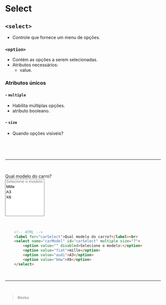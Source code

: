 # Select

## `<select>`
* Controle que fornece um menu de opções.

### `<option>`
* Contém as opções a serem selecionadas.
* Atributos necessários:
    * value.

### Atributos únicos
#### - `multiple`
* Habilita múltiplas opções.
* atributo booleano.

#### - `size`
* Quando opções visiveis?

<br>

<br><hr><br>

<label for="carSelect">Qual modelo do carro?</label><br>
<select name="carModel" id="carSelect" multiple size="7">
    <option value="" disabled>Selecione o modelo:</option>
    <option value="fiat">Mille</option>
    <option value="audi">A3</option>
    <option value="bmw">X6</option>
</select>

<br>

```HTML
    <!-- HTML -->
    <label for="carSelect">Qual modelo do carro?</label><br>
    <select name="carModel" id="carSelect" multiple size="7">
        <option value="" disabled>Selecione o modelo:</option>
        <option value="fiat">mille</option>
        <option value="audi">A3</option>
        <option value="bmw">X6</option>
    </select>
```

<br><hr><br>

>&Kfr;&ifr;&efr;&rfr;&ifr;&cfr;&ofr;

